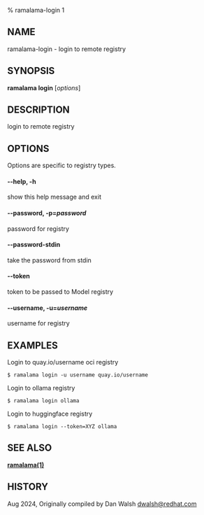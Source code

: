 % ramalama-login 1

## NAME
ramalama\-login - login to remote registry

## SYNOPSIS
**ramalama login** [*options*]

## DESCRIPTION
login to remote registry

## OPTIONS
Options are specific to registry types.

#### **--help**, **-h**
show this help message and exit

#### **--password**, **-p**=*password*
password for registry

#### **--password-stdin**
take the password from stdin

#### **--token**
token to be passed to Model registry

#### **--username**, **-u**=*username*
username for registry

## EXAMPLES

Login to quay.io/username oci registry
```
$ ramalama login -u username quay.io/username
```

Login to ollama registry
```
$ ramalama login ollama
```

Login to huggingface registry
```
$ ramalama login --token=XYZ ollama
```

## SEE ALSO
**[ramalama(1)](ramalama.1.md)**

## HISTORY
Aug 2024, Originally compiled by Dan Walsh <dwalsh@redhat.com>
